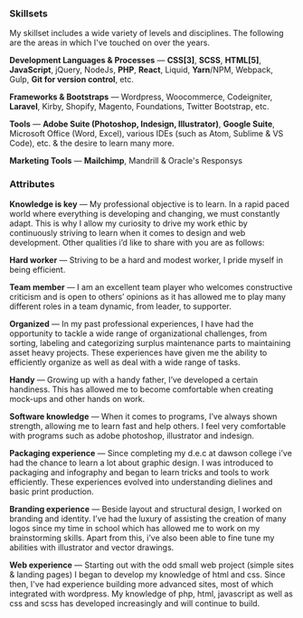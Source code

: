 ### Skillsets

My skillset includes a wide variety of levels and disciplines. The following are the areas in which
I've touched on over the years.

**Development Languages & Processes** — **CSS[3]**, **SCSS**, **HTML[5]**, **JavaScript**, jQuery,
NodeJs, **PHP**, **React**, Liquid, **Yarn**/NPM, Webpack, Gulp, **Git for version control**, etc.

**Frameworks & Bootstraps** — Wordpress, Woocommerce, Codeigniter, **Laravel**, Kirby, Shopify,
Magento, Foundations, Twitter Bootstrap, etc.

**Tools** — **Adobe Suite (Photoshop, Indesign, Illustrator)**, **Google Suite**, Microsoft Office
(Word, Excel), various IDEs (such as Atom, Sublime & VS Code), etc. & the desire to learn many more.

**Marketing Tools** — **Mailchimp**, Mandrill & Oracle's Responsys

### Attributes

**Knowledge is key** — My professional objective is to learn. In a rapid paced world where
everything is developing and changing, we must constantly adapt. This is why I allow my curiosity to
drive my work ethic by continuously striving to learn when it comes to design and web development.
Other qualities i’d like to share with you are as follows:

**Hard worker** — Striving to be a hard and modest worker, I pride myself in being efficient.

**Team member** — I am an excellent team player who welcomes constructive criticism and is open to
others’ opinions as it has allowed me to play many different roles in a team dynamic, from leader,
to supporter.

**Organized** — In my past professional experiences, I have had the opportunity to tackle a wide
range of organizational challenges, from sorting, labeling and categorizing surplus maintenance
parts to maintaining asset heavy projects. These experiences have given me the ability to
efficiently organize as well as deal with a wide range of tasks.

**Handy** — Growing up with a handy father, I’ve developed a certain handiness. This has allowed me
to become comfortable when creating mock-ups and other hands on work.

**Software knowledge** — When it comes to programs, I’ve always shown strength, allowing me to learn
fast and help others. I feel very comfortable with programs such as adobe photoshop, illustrator and
indesign.

**Packaging experience** — Since completing my d.e.c at dawson college i’ve had the chance to learn
a lot about graphic design. I was introduced to packaging and infography and began to learn tricks
and tools to work efficiently. These experiences evolved into understanding dielines and basic print
production.

**Branding experience** — Beside layout and structural design, I worked on branding and identity.
I’ve had the luxury of assisting the creation of many logos since my time in school which has
allowed me to work on my brainstorming skills. Apart from this, i’ve also been able to fine tune my
abilities with illustrator and vector drawings.

**Web experience** — Starting out with the odd small web project (simple sites & landing pages) I
began to develop my knowledge of html and css. Since then, I've had experience building more
advanced sites, most of which integrated with wordpress. My knowledge of php, html, javascript as
well as css and scss has developed increasingly and will continue to build.
